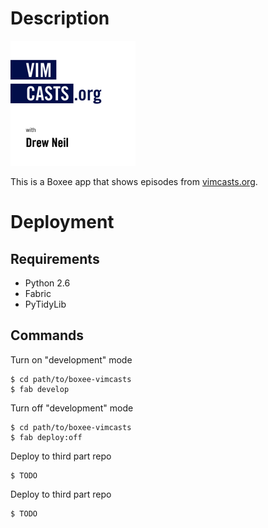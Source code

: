 # Description

![Vimcasts Logo](http://github.com/claytron/boxee-vimcasts/raw/master/thumb.png)

This is a Boxee app that shows episodes from [vimcasts.org](http://vimcasts.org).

# Deployment

## Requirements

- Python 2.6
- Fabric
- PyTidyLib

## Commands

Turn on "development" mode

    $ cd path/to/boxee-vimcasts
    $ fab develop

Turn off "development" mode

    $ cd path/to/boxee-vimcasts
    $ fab deploy:off

Deploy to third part repo

    $ TODO

Deploy to third part repo

    $ TODO
